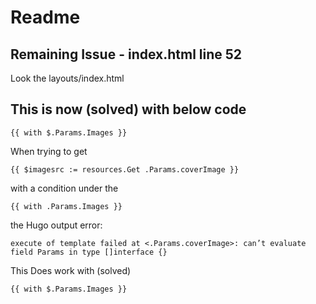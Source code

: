 # Readme

## Remaining Issue - index.html line 52

Look the layouts/index.html

## This is now (solved) with below code
```
{{ with $.Params.Images }}
```

When trying to get 
```
{{ $imagesrc := resources.Get .Params.coverImage }}
```
with a condition under the
```
{{ with .Params.Images }}
```
the Hugo output error:
```
execute of template failed at <.Params.coverImage>: can’t evaluate field Params in type []interface {}
```

This Does work with (solved)
```
{{ with $.Params.Images }}
```